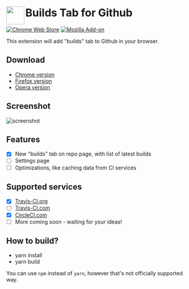 # <img src="assets/icon48.png" width="48" align="left"> Builds Tab for Github

[![Chrome Web Store](https://img.shields.io/chrome-web-store/d/jnmdkbflmkjehkkdbjdfpmhgdafpcdkh.svg)](https://chrome.google.com/webstore/detail/builds-tab-for-github/jnmdkbflmkjehkkdbjdfpmhgdafpcdkh) [![Mozilla Add-on](https://img.shields.io/amo/d/builds-tab-for-github.svg)](https://addons.mozilla.org/en-US/firefox/addon/builds-tab-for-github/)

This extension will add "builds" tab to Github in your browser.

## Download

- [Chrome version](https://chrome.google.com/webstore/detail/builds-tab-for-github/jnmdkbflmkjehkkdbjdfpmhgdafpcdkh)
- [Firefox version](https://addons.mozilla.org/en-US/firefox/addon/builds-tab-for-github/)
- [Opera version](https://addons.opera.com/en/extensions/details/builds-tab-for-github/)

## Screenshot
![screenshot](https://lh3.googleusercontent.com/nP0vpqH2hSYFtvzpDW3BZzs2B4ngHAq00pdGH-n2OIr0CrBIxgK0laVEP5uKHeLZIhcncz7aKw=s640-h400-e365)

## Features
- [x] New "builds" tab on repo page, with list of latest builds
- [ ] Settings page
- [ ] Optimizations, like caching data from CI services

## Supported services
- [x] [Travis-CI.org](https://travis-ci.org/)
- [ ] [Travis-CI.com](https://travis-ci.com/)
- [x] [CircleCI.com](https://circleci.com/)
- [ ] More coming soon - waiting for your ideas!

## How to build?
- yarn install
- yarn build

You can use `npm` instead of `yarn`, however that's not officially supported way.
